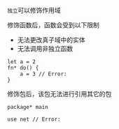 `独立`可以修饰作用域

修饰函数后，函数会受到以下限制

+ 无法更改真子域中的实体
+ 无法调用非独立函数

```
let a = 2
fn* do() {
	a = 3 // Error:
}
```



修饰包后，该包无法进行引用其它的包

```
package* main

use net // Error:
```

